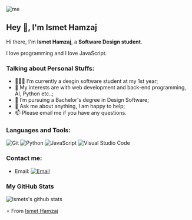 ![me](https://github.com/L1cardo/L1cardo/raw/master/assets/me.gif)

## Hey 👋, I'm Ismet Hamzaj

Hi there, I'm **Ismet Hamzaj**, a **Software Design student**.

I love programming and I love JavaScript.

### Talking about Personal Stuffs:

- 👨🏽‍💻 I’m currently a desgin software student at my 1st year; 
- 🤔 My interests are with web development and back-end programming, AI, Python etc..;
- 💼 I’m pursuing a Bachelor's degree in Design Software;
- 💬 Ask me about anything, I am happy to help;
- 📫 Please email me if you have any questions.

### Languages and Tools:

![Git](https://img.shields.io/badge/Git-F05032?style=flat-square&logo=Git&logoColor=white)
![Python](https://img.shields.io/badge/Python-3776AB?style=flat-square&logo=Python&logoColor=white)
![JavaScript](https://img.shields.io/badge/JavaScript-F7DF1E?style=flat-square&logo=JavaScript&logoColor=white)
![Visual Studio Code](https://img.shields.io/badge/Visual_Studio_Code-007ACC?style=flat-square&logo=Visual-Studio-Code&logoColor=white)

### Contact me:
- Email: [![Email](https://img.shields.io/badge/hamzajismet13@gmail.com-D14836?style=flat-square&logo=gmail&logoColor=white)](mailto:hamzajismet13@gmail.com)

### My GitHub Stats

![Ismets's github stats](https://github-readme-stats.vercel.app/api?username=ArtMazi&show_icons=true)

⭐️ From [Ismet Hamzaj](https://github.com/IsmetHamzaj)
